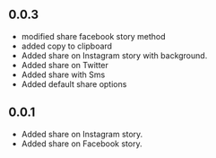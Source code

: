 ## 0.0.3

- modified share facebook story method
- added copy to clipboard
- Added share on Instagram story with background.
- Added share on Twitter
- Added share with Sms
- Added default share options

## 0.0.1

- Added share on Instagram story.
- Added share on Facebook story.
